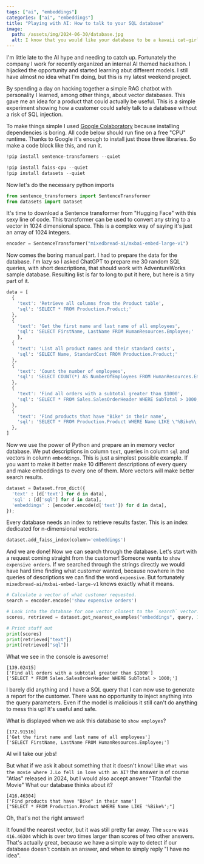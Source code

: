 ```yaml
---
tags: ["ai", "embeddings"]
categories: ["ai", "embeddings"]
title: "Playing with AI: How to talk to your SQL database"
image:
  path: /assets/img/2024-06-30/database.jpg
  alt: I know that you would like your database to be a kawaii cat-girl!
---
```

I'm little late to the AI hype and needing to catch up. Fortunately the company I work for recently organized an internal AI themed hackathon. I hijacked the opportunity and started learning abut different models. I still have almost no idea what I'm doing, but this is my latest weekend project.

By spending a day on hacking together a simple RAG chatbot with personality I learned, among other things, about vector databases. This gave me an idea for a product that could actually be useful. This is a simple experiment showing how a customer could safely talk to a database without a risk of SQL injection.

To make things simple I used [Google Colaboratory](https://colab.research.google.com/) because installing dependencies is boring. All code below should run fine on a free "CPU" runtime. Thanks to Google it's enough to install just those three libraries. So make a code block like this, and run it.

```python
!pip install sentence-transformers --quiet

!pip install faiss-cpu --quiet
!pip install datasets --quiet
```

Now let's do the necessary python imports

```python
from sentence_transformers import SentenceTransformer
from datasets import Dataset
```

It's time to download a Sentence transformer from "Hugging Face" with this sexy line of code. This transformer can be used to convert any string to a vector in 1024 dimensional space. This is a complex way of saying it's just an array of 1024 integers.

```python
encoder = SentenceTransformer("mixedbread-ai/mxbai-embed-large-v1")
```

Now comes the boring manual part. I had to prepare the data for the database. I'm lazy so I asked ChatGPT to prepare me 30 random SQL queries, with short descriptions, that should work with AdventureWorks sample database. Resulting list is far to long to put it here, but here is a tiny part of it.

```python
data = [
  {
    'text': 'Retrieve all columns from the Product table',
    'sql': 'SELECT * FROM Production.Product;'
  },
  {
    'text': 'Get the first name and last name of all employees',
    'sql': 'SELECT FirstName, LastName FROM HumanResources.Employee;'
    },
  {
    'text': 'List all product names and their standard costs',
    'sql': 'SELECT Name, StandardCost FROM Production.Product;'
  },
  {
    'text': 'Count the number of employees',
    'sql': 'SELECT COUNT(*) AS NumberOfEmployees FROM HumanResources.Employee'
  },
  {
    'text': 'Find all orders with a subtotal greater than $1000',
    'sql': 'SELECT * FROM Sales.SalesOrderHeader WHERE SubTotal > 1000;'
  },
  {
    'text': 'Find products that have "Bike" in their name',
    'sql': 'SELECT * FROM Production.Product WHERE Name LIKE \'%Bike%\';'
  },
]
```

Now we use the power of Python and prepare an in memory vector database. We put descriptions in column `text`, queries in column `sql` and vectors in column `embeddings`. This is just a simplest possible example. If you want to make it better make 10 different descriptions of every query and make embeddings to every one of them. More vectors will make better search results.

```python
dataset = Dataset.from_dict({
  'text' : [d['text'] for d in data],
  'sql' : [d['sql'] for d in data],
  'embeddings' : [encoder.encode(d['text']) for d in data],
});
```

Every database needs an index to retrieve results faster. This is an index dedicated for n-dimensional vectors.

```python
dataset.add_faiss_index(column='embeddings')
```

And we are done! Now we can search through the database. Let's start with a request coming straight from the customer! Someone wants to `show expensive orders`. If we searched through the strings directly we would have hard time finding what customer wanted, because nowhere in the queries of descriptions we can find the word `expensive`. But fortunately `mixedbread-ai/mxbai-embed-large-v1` knows exactly what it means.

```python
# Calculate a vector of what customer requested.
search = encoder.encode('show expensive orders')

# Look into the database for one vector closest to the `search` vector.
scores, retrieved = dataset.get_nearest_examples("embeddings", query, 1)

# Print stuff out
print(scores)
print(retrieved["text"])
print(retrieved["sql"])
```

What we see in the console is awesome!

```console
[139.02415]
['Find all orders with a subtotal greater than $1000']
['SELECT * FROM Sales.SalesOrderHeader WHERE SubTotal > 1000;']
```

I barely did anything and I have a SQL query that I can now use to generate a report for the customer. There was no opportunity to inject anything into the query parameters. Even if the model is malicious it still can't do anything to mess this up! It's useful and safe.

What is displayed when we ask this database to `show employes`?

```console
[172.91516]
['Get the first name and last name of all employees']
['SELECT FirstName, LastName FROM HumanResources.Employee;']
```

AI will take our jobs!

But what if we ask it about something that it doesn't know! Like `What was the movie where J.Lo fell in love with an AI?` the answer is of course "Atlas" released in 2024, but I would also accept answer "Titanfall the Movie" What our database thinks about it?

```console
[416.46304]
['Find products that have "Bike" in their name']
["SELECT * FROM Production.Product WHERE Name LIKE '%Bike%';"]
```

Oh, that's not the right answer!

It found the nearest vector, but it was still pretty far away. The `score` was `416.46304` which is over two times larger than scores of two other answers. That's actually great, because we have a simple way to detect if our database doesn't contain an answer, and when to simply reply "I have no idea".
